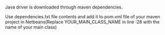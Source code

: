 Java driver is downloaded through maven dependencies.

Use  dependencies.txt file contents and add it to pom.xml file of your maven project in Netbeans(Replace YOUR_MAIN_CLASS_NAME in line :28 with the name of your main class)

